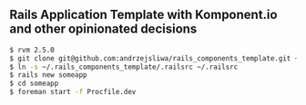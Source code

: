 ## Rails Application Template with Komponent.io and other opinionated decisions

```bash
$ rvm 2.5.0
$ git clone git@github.com:andrzejsliwa/rails_components_template.git ~/.rails_components_template
$ ln -s ~/.rails_components_template/.railsrc ~/.railsrc
$ rails new someapp
$ cd someapp
$ foreman start -f Procfile.dev  
```
